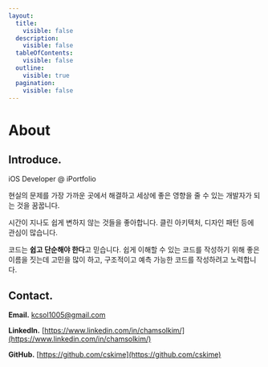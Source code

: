 ```yaml
---
layout:
  title:
    visible: false
  description:
    visible: false
  tableOfContents:
    visible: false
  outline:
    visible: true
  pagination:
    visible: false
---
```


# About

## Introduce.

iOS Developer @ iPortfolio

현실의 문제를 가장 가까운 곳에서 해결하고 세상에 좋은 영향을 줄 수 있는 개발자가 되는 것을 꿈꿉니다.

시간이 지나도 쉽게 변하지 않는 것들을 좋아합니다. 클린 아키텍처, 디자인 패턴 등에 관심이 많습니다.

코드는 **쉽고 단순해야 한다**고 믿습니다. 쉽게 이해할 수 있는 코드를 작성하기 위해 좋은 이름을 짓는데 고민을 많이 하고, 구조적이고 예측 가능한 코드를 작성하려고 노력합니다.

## Contact.

**Email.** kcsol1005@gmail.com

**LinkedIn.** [https://www.linkedin.com/in/chamsolkim/](https://www.linkedin.com/in/chamsolkim/)

**GitHub.** [https://github.com/cskime](https://github.com/cskime)
